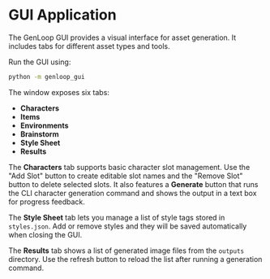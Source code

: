 # GUI Application

The GenLoop GUI provides a visual interface for asset generation. It includes tabs for different asset types and tools.

Run the GUI using:

```bash
python -m genloop_gui
```

The window exposes six tabs:

- **Characters**
- **Items**
- **Environments**
- **Brainstorm**
- **Style Sheet**
- **Results**

The **Characters** tab supports basic character slot management. Use the
"Add Slot" button to create editable slot names and the "Remove Slot" button to
delete selected slots. It also features a **Generate** button that runs the CLI
character generation command and shows the output in a text box for progress
feedback.

The **Style Sheet** tab lets you manage a list of style tags stored in
``styles.json``. Add or remove styles and they will be saved automatically when
closing the GUI.

The **Results** tab shows a list of generated image files from the ``outputs``
directory. Use the refresh button to reload the list after running a generation
command.
